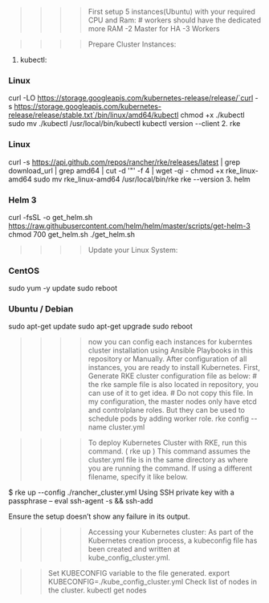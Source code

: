 
>>>>First setup 5 instances(Ubuntu) with your required CPU and Ram: # workers should have the dedicated more RAM 
-2 Master for HA
-3 Workers 

>>>>Prepare Cluster Instances:
1. kubectl:
  ### Linux ###
  curl -LO https://storage.googleapis.com/kubernetes-release/release/`curl -s https://storage.googleapis.com/kubernetes-release/release/stable.txt`/bin/linux/amd64/kubectl
  chmod +x ./kubectl
  sudo mv ./kubectl /usr/local/bin/kubectl
  kubectl version --client
2. rke
### Linux ###
curl -s https://api.github.com/repos/rancher/rke/releases/latest | grep download_url | grep amd64 | cut -d '"' -f 4 | wget -qi -
chmod +x rke_linux-amd64
sudo mv rke_linux-amd64 /usr/local/bin/rke
rke --version
3. helm
### Helm 3 ###
curl -fsSL -o get_helm.sh https://raw.githubusercontent.com/helm/helm/master/scripts/get-helm-3
chmod 700 get_helm.sh
./get_helm.sh

>>>>Update your Linux System:
### CentOS ###
sudo yum -y update
sudo reboot

### Ubuntu / Debian ###
sudo apt-get update
sudo apt-get upgrade
sudo reboot
>>>> now you can config each instances for kuberntes cluster installation using Ansible Playbooks in this repository or Manually.
>>>> After configuration of all instances,  you are ready to install Kubernetes. First, Generate RKE cluster configuration file as below: # the rke sample file is also located in repository, you can use of it to get idea. # Do not copy this file. In my configuration, the master nodes only have etcd and controlplane roles. But they can be used to schedule pods by adding worker role.
     rke config --name cluster.yml

>>>> To deploy Kubernetes Cluster with RKE, run this command. ( rke up ) This command assumes the cluster.yml file is in the same directory as where you are running the command. If using a different filename, specify it like below.

$ rke up --config ./rancher_cluster.yml
Using SSH private key with a passphrase – eval ssh-agent -s && ssh-add

Ensure the setup doesn’t show any failure in its output.

>>>> Accessing your Kubernetes cluster:
As part of the Kubernetes creation process, a kubeconfig file has been created and written at kube_config_cluster.yml. 

>>Set KUBECONFIG variable to the file generated.
   export KUBECONFIG=./kube_config_cluster.yml
>>Check list of nodes in the cluster.
   kubectl get nodes 

 
